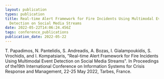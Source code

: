 ```yaml
---
layout: publication
types: publication
title: Real-time Alert Framework for Fire Incidents Using Multimodal Event
  Detection on Social Media Streams
date: 2022-05-22T14:06:24.456Z
tags: conference_publications
publication_date: 2022-05-22
---
```

T. Papadimos, N. Pantelidis, S. Andreadis, A. Bozas, I. Gialampoukidis, S. Vrochidis, and I. Kompatsiaris, "Real-time Alert Framework for Fire Incidents Using Multimodal Event Detection on Social Media Streams". In Proceedings of the19th International Conference on Information Systems for Crisis Response and Management, 22-25 May 2022, Tarbes, France.